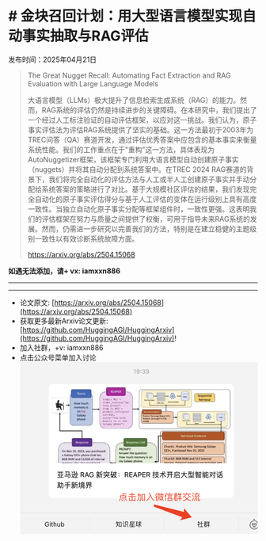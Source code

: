 # # 金块召回计划：用大型语言模型实现自动事实抽取与RAG评估
发布时间：2025年04月21日


> The Great Nugget Recall: Automating Fact Extraction and RAG Evaluation with Large Language Models
>
> 大语言模型（LLMs）极大提升了信息检索生成系统（RAG）的能力。然而，RAG系统的评估仍然是持续进步的关键障碍。在本研究中，我们提出了一个经过人工标注验证的自动评估框架，以应对这一挑战。我们认为，原子事实评估法为评估RAG系统提供了坚实的基础。这一方法最初于2003年为TREC问答（QA）赛道开发，通过评估优秀答案中应包含的基本事实来衡量系统性能。我们的工作重点在于"重构"这一方法，具体表现为AutoNuggetizer框架，该框架专门利用大语言模型自动创建原子事实（nuggets）并将其自动分配到系统答案中。在TREC 2024 RAG赛道的背景下，我们将完全自动化的评估方法与人工或半人工创建原子事实并手动分配给系统答案的策略进行了对比。基于大规模社区评估的结果，我们发现完全自动化的原子事实评估得分与基于人工评估的变体在运行级别上具有高度一致性。当独立自动化原子事实分配等框架组件时，一致性更强。这表明我们的评估框架在努力与质量之间提供了权衡，可用于指导未来RAG系统的发展。然而，仍需进一步研究以完善我们的方法，特别是在建立稳健的主题级别一致性以有效诊断系统故障方面。
>
> https://arxiv.org/abs/2504.15068

**如遇无法添加，请+ vx: iamxxn886**
<hr />


<hr />

- 论文原文: [https://arxiv.org/abs/2504.15068](https://arxiv.org/abs/2504.15068)
- 获取更多最新Arxiv论文更新: [https://github.com/HuggingAGI/HuggingArxiv](https://github.com/HuggingAGI/HuggingArxiv)!
- 加入社群，+v: iamxxn886
- 点击公众号菜单加入讨论
![](https://raw.githubusercontent.com/HuggingAGI/wx_assets/main/2024/07/31/1722434818326-94339e92-22f1-4472-9d27-fed232f70b5d.jpeg)